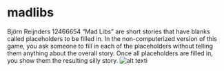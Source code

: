 # madlibs
Björn Reijnders 12466654 
“Mad Libs” are short stories that have blanks called placeholders to be filled in. In the non-computerized version of this game, you ask someone to fill in each of the placeholders without telling them anything about the overall story. Once all placeholders are filled in, you show them the resulting silly story.
 ![alt text](https://github.com/Bjorninator/Friendr/blob/master/Friends/doc/Friendr.PNG)i
